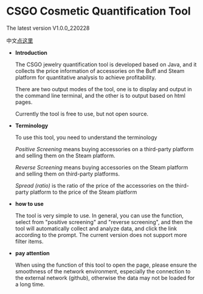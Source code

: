 # CSGO Cosmetic Quantification Tool
The latest version V1.0.0_220228

中文[点这里](https://github.com/I2048I/CsgoTools/README_SC.md)

- **Introduction**

  The CSGO jewelry quantification tool is developed based on Java, and it collects the price information of accessories on the Buff and Steam platform for quantitative analysis to achieve profitability.
  
  There are two output modes of the tool, one is to display and output in the command line terminal, and the other is to output based on html pages.
  
  Currently the tool is free to use, but not open source.
  
- **Terminology**
  
  To use this tool, you need to understand the terminology
  
  *Positive Screening* means buying accessories on a third-party platform and selling them on the Steam platform.
  
  *Reverse Screening* means buying accessories on the Steam platform and selling them on third-party platforms.
  
  *Spread (ratio)* is the ratio of the price of the accessories on the third-party platform to the price of the Steam platform
  
- **how to use**
  
  The tool is very simple to use. In general, you can use the <html> function, select from "positive screening" and "reverse screening", and then the tool will automatically collect and analyze data, and click the link according to the prompt. The current version does not support more filter items.
  
- **pay attention**
  
  When using the <html-based> function of this tool to open the page, please ensure the smoothness of the network environment, especially the connection to the external network (github), otherwise the data may not be loaded for a long time.
